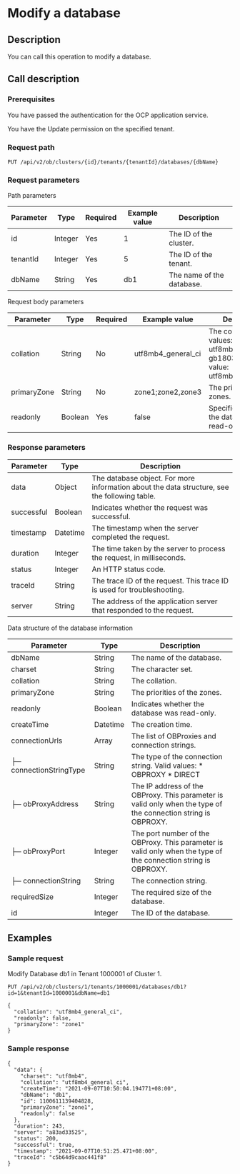 Modify a database 
======================================



Description 
--------------------------------

You can call this operation to modify a database.

Call description 
-------------------------------------

### Prerequisites 

You have passed the authentication for the OCP application service. 

You have the Update permission on the specified tenant.

### Request path 

`PUT /api/v2/ob/clusters/{id}/tenants/{tenantId}/databases/{dbName}`

### Request parameters 

Path parameters


| Parameter |  Type   | Required | Example value |        Description        |
|-----------|---------|----------|---------------|---------------------------|
| id        | Integer | Yes      | 1             | The ID of the cluster.    |
| tenantId  | Integer | Yes      | 5             | The ID of the tenant.     |
| dbName    | String  | Yes      | db1           | The name of the database. |



Request body parameters


|  Parameter  |  Type   | Required |   Example value    |                                                                                                                                                                                                                                                                              Description                                                                                                                                                                                                                                                                               |
|-------------|---------|----------|--------------------|------------------------------------------------------------------------------------------------------------------------------------------------------------------------------------------------------------------------------------------------------------------------------------------------------------------------------------------------------------------------------------------------------------------------------------------------------------------------------------------------------------------------------------------------------------------------|
| collation   | String  | No       | utf8mb4_general_ci | The collation. Valid values: * binary    <!-- -->  <!-- --> * utf8mb4    <!-- -->  <!-- -->  <!-- --> * gbk    <!-- -->  <!-- --> * gb18030    <!-- -->  Default value: utf8mb4_general_ci.  |
| primaryZone | String  | No       | zone1;zone2,zone3  | The priorities of the zones.                                                                                                                                                                                                                                                                                                                                                                                                                                                                                                                                           |
| readonly    | Boolean | Yes      | false              | Specifies whether the database is read-only.                                                                                                                                                                                                                                                                                                                                                                                                                                                                                                                           |



### Response parameters 



| Parameter  |   Type   |                                         Description                                          |
|------------|----------|----------------------------------------------------------------------------------------------|
| data       | Object   | The database object. For more information about the data structure, see the following table. |
| successful | Boolean  | Indicates whether the request was successful.                                                |
| timestamp  | Datetime | The timestamp when the server completed the request.                                         |
| duration   | Integer  | The time taken by the server to process the request, in milliseconds.                        |
| status     | Integer  | An HTTP status code.                                                                         |
| traceId    | String   | The trace ID of the request. This trace ID is used for troubleshooting.                      |
| server     | String   | The address of the application server that responded to the request.                         |



Data structure of the database information


|        Parameter        |   Type   |                                                                                 Description                                                                                 |
|-------------------------|----------|-----------------------------------------------------------------------------------------------------------------------------------------------------------------------------|
| dbName                  | String   | The name of the database.                                                                                                                                                   |
| charset                 | String   | The character set.                                                                                                                                                          |
| collation               | String   | The collation.                                                                                                                                                              |
| primaryZone             | String   | The priorities of the zones.                                                                                                                                                |
| readonly                | Boolean  | Indicates whether the database was read-only.                                                                                                                               |
| createTime              | Datetime | The creation time.                                                                                                                                                          |
| connectionUrls          | Array    | The list of OBProxies and connection strings.                                                                                                                               |
| ├─ connectionStringType | String   | The type of the connection string. Valid values: * OBPROXY   * DIRECT    |
| ├─ obProxyAddress       | String   | The IP address of the OBProxy. This parameter is valid only when the type of the connection string is OBPROXY.                                              |
| ├─ obProxyPort          | Integer  | The port number of the OBProxy. This parameter is valid only when the type of the connection string is OBPROXY.                                             |
| ├─ connectionString     | String   | The connection string.                                                                                                                                                      |
| requiredSize            | Integer  | The required size of the database.                                                                                                                                          |
| id                      | Integer  | The ID of the database.                                                                                                                                                     |



Examples 
-----------------------------

### Sample request 

Modify Database db1 in Tenant 1000001 of Cluster 1. 

`PUT /api/v2/ob/clusters/1/tenants/1000001/databases/db1?id=1&tenantId=1000001&dbName=db1`

```unknow
{
  "collation": "utf8mb4_general_ci",
  "readonly": false,
  "primaryZone": "zone1"
}
```



### Sample response 

```unknow
{
  "data": {
    "charset": "utf8mb4",
    "collation": "utf8mb4_general_ci",
    "createTime": "2021-09-07T10:50:04.194771+08:00",
    "dbName": "db1",
    "id": 1100611139404828,
    "primaryZone": "zone1",
    "readonly": false
  },
  "duration": 243,
  "server": "a83ad33525",
  "status": 200,
  "successful": true,
  "timestamp": "2021-09-07T10:51:25.471+08:00",
  "traceId": "c5b64d9caac441f8"
}
```


